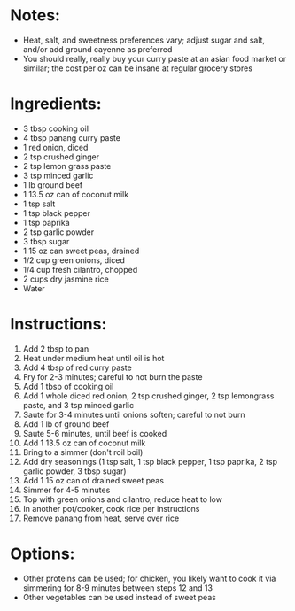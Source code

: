# Notes: 
- Heat, salt, and sweetness preferences vary; adjust sugar and salt, and/or add ground cayenne as preferred
- You should really, really buy your curry paste at an asian food market or similar; the cost per oz can be insane at regular grocery stores

# Ingredients:
- 3 tbsp cooking oil
- 4 tbsp panang curry paste
- 1 red onion, diced
- 2 tsp crushed ginger
- 2 tsp lemon grass paste
- 3 tsp minced garlic
- 1 lb ground beef
- 1 13.5 oz can of coconut milk
- 1 tsp salt
- 1 tsp black pepper
- 1 tsp paprika
- 2 tsp garlic powder
- 3 tbsp sugar
- 1 15 oz can sweet peas, drained
- 1/2 cup green onions, diced
- 1/4 cup fresh cilantro, chopped
- 2 cups dry jasmine rice
- Water

# Instructions:
1. Add 2 tbsp to pan
2. Heat under medium heat until oil is hot
3. Add 4 tbsp of red curry paste
4. Fry for 2-3 minutes; careful to not burn the paste
5. Add 1 tbsp of cooking oil
6. Add 1 whole diced red onion, 2 tsp crushed ginger, 2 tsp lemongrass paste, and 3 tsp minced garlic
7. Saute for 3-4 minutes until onions soften; careful to not burn
8. Add 1 lb of ground beef
9. Saute 5-6 minutes, until beef is cooked
10. Add 1 13.5 oz can of coconut milk
11. Bring to a simmer (don't roil boil)
12. Add dry seasonings (1 tsp salt, 1 tsp black pepper, 1 tsp paprika, 2 tsp garlic powder, 3 tbsp sugar)
13. Add 1 15 oz can of drained sweet peas
14. Simmer for 4-5 minutes
15. Top with green onions and cilantro, reduce heat to low
16. In another pot/cooker, cook rice per instructions
17. Remove panang from heat, serve over rice

# Options:
- Other proteins can be used; for chicken, you likely want to cook it via simmering for 8-9 minutes between steps 12 and 13
- Other vegetables can be used instead of sweet peas
